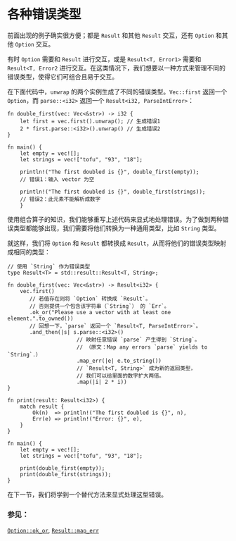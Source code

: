 # 各种错误类型

前面出现的例子确实很方便；都是 `Result` 和其他 `Result` 交互，还有 `Option` 和其他 `Option` 交互。

有时 `Option` 需要和 `Result` 进行交互，或是 `Result<T, Error1>` 需要和 `Result<T, Error2` 进行交互。在这类情况下，我们想要以一种方式来管理不同的错误类型，使得它们可组合且易于交互。

在下面代码中，`unwrap` 的两个实例生成了不同的错误类型。`Vec::first` 返回一个 `Option`，而 `parse::<i32>` 返回一个 `Result<i32, ParseIntError>`：

```rust,ignore,mdbook-runnable
fn double_first(vec: Vec<&str>) -> i32 {
    let first = vec.first().unwrap(); // 生成错误1
    2 * first.parse::<i32>().unwrap() // 生成错误2
}

fn main() {
    let empty = vec![];
    let strings = vec!["tofu", "93", "18"];
    
    println!("The first doubled is {}", double_first(empty));
	// 错误1：输入 vector 为空
    
    println!("The first doubled is {}", double_first(strings));
	// 错误2：此元素不能解析成数字
	}
```

使用组合算子的知识，我们能够重写上述代码来显式地处理错误。为了做到两种错误类型都能够出现，我们需要将他们转换为一种通用类型，比如 `String` 类型。

就这样，我们将 `Option` 和 `Result` 都转换成 `Result`，从而将他们的错误类型映射成相同的类型：

```rust,editable
// 使用 `String` 作为错误类型
type Result<T> = std::result::Result<T, String>;

fn double_first(vec: Vec<&str>) -> Result<i32> {
    vec.first()
       // 若值存在则将 `Option` 转换成 `Result`。
       // 否则提供一个包含该字符串（`String`） 的 `Err`。
       .ok_or("Please use a vector with at least one element.".to_owned())
       // 回想一下，`parse` 返回一个 `Result<T, ParseIntError>`。
       .and_then(|s| s.parse::<i32>()
                      // 映射任意错误 `parse` 产生得到 `String`。
                      // （原文：Map any errors `parse` yields to `String`.）
                      .map_err(|e| e.to_string())
                      // `Result<T, String>` 成为新的返回类型，
                      // 我们可以给里面的数字扩大两倍。
                      .map(|i| 2 * i))
}

fn print(result: Result<i32>) {
    match result {
        Ok(n)  => println!("The first doubled is {}", n),
        Err(e) => println!("Error: {}", e),
    }
}

fn main() {
    let empty = vec![];
    let strings = vec!["tofu", "93", "18"];

    print(double_first(empty));
    print(double_first(strings));
}
```

在下一节，我们将学到一个替代方法来显式处理这型错误。

### 参见：

[`Option::ok_or`][okor], [`Result::map_err`][maperr]

[okor]: https://doc.rust-lang.org/std/option/enum.Option.html#method.ok_or
[maperr]: https://doc.rust-lang.org/std/result/enum.Result.html#method.map_err
